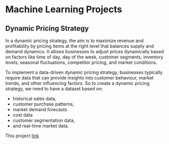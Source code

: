 # Machine Learning Projects
## Dynamic Pricing Strategy
In a dynamic pricing strategy, the aim is to maximize revenue and profitability by pricing items at the right level that balances supply and demand dynamics. It allows businesses to adjust prices dynamically based on factors like time of day, day of the week, customer segments, inventory levels, seasonal fluctuations, competitor pricing, and market conditions.

To implement a data-driven dynamic pricing strategy, businesses typically require data that can provide insights into customer behaviour, market trends, and other influencing factors. So to create a dynamic pricing strategy, we need to have a dataset based on:
- historical sales data,
- customer purchase patterns,
- market demand forecasts
- cost data
- customer segmentation data, 
- and real-time market data.

This project [link](https://github.com/thariqali08/Machine-Learning-Projects/blob/main/Dynamic%20Pricing%20Strategy/Dyn_strat.ipynb)
